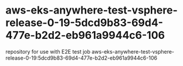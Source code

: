 # aws-eks-anywhere-test-vsphere-release-0-19-5dcd9b83-69d4-477e-b2d2-eb961a9944c6-106
repository for use with E2E test job aws-eks-anywhere-test-vsphere-release-0-19:5dcd9b83-69d4-477e-b2d2-eb961a9944c6-106
